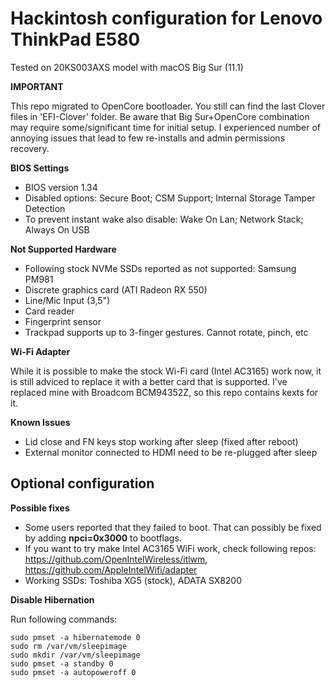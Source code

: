 # Hackintosh configuration for Lenovo ThinkPad E580

Tested on 20KS003AXS model with macOS Big Sur (11.1)

**IMPORTANT**

This repo migrated to OpenCore bootloader. You still can find the last Clover files in 'EFI-Clover' folder.
Be aware that Big Sur+OpenCore combination may require some/significant time for initial setup. I experienced number of annoying issues that lead to few re-installs and admin permissions recovery.

**BIOS Settings**
* BIOS version 1.34
* Disabled options: Secure Boot; CSM Support; Internal Storage Tamper Detection
* To prevent instant wake also disable: Wake On Lan; Network Stack; Always On USB

**Not Supported Hardware**
* Following stock NVMe SSDs reported as not supported: Samsung PM981
* Discrete graphics card (ATI Radeon RX 550)
* Line/Mic Input (3,5")
* Card reader
* Fingerprint sensor
* Trackpad supports up to 3-finger gestures. Cannot rotate, pinch, etc

**Wi-Fi Adapter**

While it is possible to make the stock Wi-Fi card (Intel AC3165) work now, it is still adviced to replace it with a better card that is supported.
I've replaced mine with Broadcom BCM94352Z, so this repo contains kexts for it.

**Known Issues**
* Lid close and FN keys stop working after sleep (fixed after reboot)
* External monitor connected to HDMI need to be re-plugged after sleep

## Optional configuration
**Possible fixes**
* Some users reported that they failed to boot. That can possibly be fixed by adding **npci=0x3000** to bootflags.
* If you want to try make Intel AC3165 WiFi work, check following repos: https://github.com/OpenIntelWireless/itlwm, https://github.com/AppleIntelWifi/adapter
* Working SSDs: Toshiba XG5 (stock), ADATA SX8200

**Disable Hibernation**

Run following commands:
```
sudo pmset -a hibernatemode 0
sudo rm /var/vm/sleepimage
sudo mkdir /var/vm/sleepimage
sudo pmset -a standby 0
sudo pmset -a autopoweroff 0
```